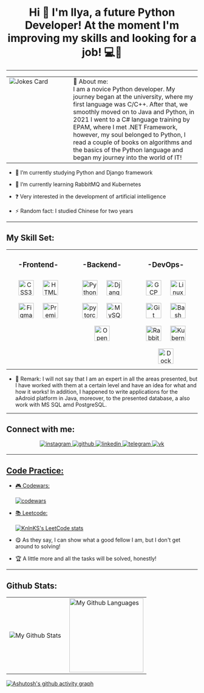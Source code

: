 
# <div align="center">Hi 👋 I'm Ilya, a future Python Developer! At the moment I'm improving my skills and looking for a job! 💻🔎</div>  

---

<table align= "center"><tr><td valign="top" width="25%">
<div align="leftr"> 
<img src="https://readme-jokes.vercel.app/api?hideBorder&theme=cobalt&qColor=%23944bcc&aColor=%23bbdb51" alt="Jokes Card" />
</div>
</td><td valign="top" width="50%">
  
<div align="left" > 👀 About me:<br>
I am a novice Python developer. My journey began at the university, where my first language was C/C++. After that, we smoothly moved on to Java and Python, in 2021 I went to a C# language training by EPAM, where I met .NET Framework, however, my soul belonged to Python, I read a couple of books on algorithms and the basics of the Python language and began my journey into the world of IT! </div> 
</td></tr></table> 


- 🤯 I’m currently studying Python and Django framework  
  

- 🎯 I’m currently learning RabbitMQ and Kubernetes  
  

- ❓ Very interested in the development of artificial intelligence  
  

- ⚡ Random fact: I studied Chinese for two years  


---

## My Skill Set:  

<table align= "center"><tr><td valign="top" width="33%">
  
### <div align="center">-Frontend-</div> 
<div align="center">  
<a href="https://www.w3schools.com/css/" target="_blank"><img style="margin: 10px" src="https://profilinator.rishav.dev/skills-assets/css3-original-wordmark.svg" alt="CSS3" height="40" /></a>  
<a href="https://en.wikipedia.org/wiki/HTML5" target="_blank"><img style="margin: 10px" src="https://profilinator.rishav.dev/skills-assets/html5-original-wordmark.svg" alt="HTML5" height="40" /></a>  
<a href="https://www.figma.com/" target="_blank"><img style="margin: 10px" src="https://profilinator.rishav.dev/skills-assets/figma-icon.svg" alt="Figma" height="40" /></a>  
<a href="https://www.adobe.com/in/products/premiere.html" target="_blank"><img style="margin: 10px" src="https://profilinator.rishav.dev/skills-assets/adobepremierepro.png" alt="Premiere Pro" height="40" /></a>  
</div>

</td><td valign="top" width="33%">

### <div align="center">-Backend-</div>  
<div align="center">  
<a href="https://www.python.org/" target="_blank"><img style="margin: 10px" src="https://profilinator.rishav.dev/skills-assets/python-original.svg" alt="Python" height="40" /></a>    
<a href="https://www.djangoproject.com/" target="_blank"><img style="margin: 10px" src="https://profilinator.rishav.dev/skills-assets/django-original.svg" alt="Django" height="40" /></a>  
<a href="https://pytorch.org/" target="_blank"><img style="margin: 10px" src="https://profilinator.rishav.dev/skills-assets/pytorch-icon.svg" alt="pytorch" height="40" /></a>  
<a href="https://www.mysql.com/" target="_blank"><img style="margin: 10px" src="https://profilinator.rishav.dev/skills-assets/mysql-original-wordmark.svg" alt="MySQL" height="40" /></a>
<a href="https://opencv.org/" target="_blank"><img style="margin: 10px" src="https://profilinator.rishav.dev/skills-assets/opencv-icon.svg" alt="OpenCV" height="40" /></a>  
</div>

</td><td valign="top" width="33%">



### <div align="center">-DevOps-</div>  
<div align="center">  
<a href="https://cloud.google.com/" target="_blank"><img style="margin: 10px" src="https://profilinator.rishav.dev/skills-assets/google_cloud-icon.svg" alt="GCP" height="40" /></a>  
<a href="https://www.linux.org/" target="_blank"><img style="margin: 10px" src="https://profilinator.rishav.dev/skills-assets/linux-original.svg" alt="Linux" height="40" /></a>  
<a href="https://github.com/" target="_blank"><img style="margin: 10px" src="https://profilinator.rishav.dev/skills-assets/git-scm-icon.svg" alt="Git" height="40" /></a>  
<a href="https://www.gnu.org/software/bash/" target="_blank"><img style="margin: 10px" src="https://profilinator.rishav.dev/skills-assets/gnu_bash-icon.svg" alt="Bash" height="40" /></a>  
<a href="https://www.rabbitmq.com/" target="_blank"><img style="margin: 10px" src="https://profilinator.rishav.dev/skills-assets/rabbitmq-icon.svg" alt="RabbitMQ" height="40" /></a>  
<a href="https://kubernetes.io/" target="_blank"><img style="margin: 10px" src="https://profilinator.rishav.dev/skills-assets/kubernetes-icon.svg" alt="Kubernetes" height="40" /></a>  
<a href="https://www.docker.com/" target="_blank"><img style="margin: 10px" src="https://profilinator.rishav.dev/skills-assets/docker-original-wordmark.svg" alt="Docker" height="40" /></a>  
</div>
  
</td></tr></table> 

- 🎈 Remark: I will not say that I am an expert in all the areas presented, but I have worked with them at a certain level and have an idea for what and how it works! In addition, I happened to write applications for the aAdroid platform in Java, moreover, to the presented database, a also work with MS SQL amd PostgreSQL.

---

## Connect with me:
<div align="center">
<a href="https://instagram.com/https://www.instagram.com/_just_miracle_" target="_blank">
<img src=https://img.shields.io/badge/instagram-%23000000.svg?&style=for-the-badge&logo=instagram&logoColor=white alt=instagram style="margin-bottom: 5px;" />
</a>
<a href="https://github.com/https://github.com/MrSoulfinder" target="_blank">
<img src=https://img.shields.io/badge/github-%2324292e.svg?&style=for-the-badge&logo=github&logoColor=white alt=github style="margin-bottom: 5px;" />
</a>
<a href="https://linkedin.com/in/https://www.linkedin.com/in/ilya-chernookiy-b5b42b258/" target="_blank">
<img src=https://img.shields.io/badge/linkedin-%231E77B5.svg?&style=for-the-badge&logo=linkedin&logoColor=white alt=linkedin style="margin-bottom: 5px;" />
</a> 
<a href="https://t.me/itisfrusty" target="_blank">
<img src=https://img.shields.io/badge/telegram-%23000000.svg?&style=for-the-badge&logo=telegram&logoColor=white alt=telegram style="margin-bottom: 5px;" />
</a>
<a href="https://vk.com/pupsoid341" target="_blank">
<img src=https://img.shields.io/badge/vk-%231E77B5.svg?&style=for-the-badge&logo=vk&logoColor=white alt=vk style="margin-bottom: 5px;" />
</div>  
  
---
  
## Code Practice:

- 🎮 Codewars:<br><br>
![codewars](https://www.codewars.com/users/MrSoulfinder/badges/large)
- 📚 Leetcode:<br><br>
[![KnlnKS's LeetCode stats](https://leetcode-stats-six.vercel.app/api?username=bez_dushi&theme=dark)](https://github.com/MrSoulfinder/leetcode-stats)</div>

- 😋 As they say, I can show what a good fellow I am, but I don't get around to solving!
- 🏆 A little more and all the tasks will be solved, honestly!<br>

---

## Github Stats:  
<table align="center">
  <tr>
    <td>
      <img align="left" src="http://github-readme-streak-stats.herokuapp.com?user=MrSoulfinder&theme=dark&background=000000" alt="My Github Stats" />
    </td>
    <td>
      <img height="195px" align="right" alt="My Github Languages" src="https://github-readme-stats-sigma-five.vercel.app/api/top-langs/?username=MrSoulfinder&layout=compact&theme=vision-friendly-dark" />
    </td>
  </tr>
</table>

[![Ashutosh's github activity graph](https://github-readme-activity-graph.cyclic.app/graph?username=MrSoulfinder&custom_title=--%20This%20is%20my%20activity%20--&theme=merko&hide_border=true)](https://github.com/ashutosh00710/github-readme-activity-graph)
